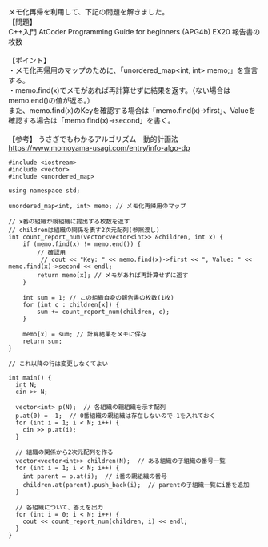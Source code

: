 メモ化再帰を利用して、下記の問題を解きました。</br>
【問題】</br>
C++入門 AtCoder Programming Guide for beginners (APG4b) EX20	報告書の枚数</br></br>
【ポイント】</br>
・メモ化再帰用のマップのために、「unordered_map<int, int> memo;」を宣言する。</br>
・memo.find(x)でメモがあれば再計算せずに結果を返す。（ない場合はmemo.end()の値が返る。）</br>
また、memo.find(x)のKeyを確認する場合は「memo.find(x)->first」、Valueを確認する場合は「memo.find(x)->second」を書く。</br></br>
【参考】
うさぎでもわかるアルゴリズム　動的計画法
https://www.momoyama-usagi.com/entry/info-algo-dp

```
#include <iostream>
#include <vector>
#include <unordered_map>

using namespace std;

unordered_map<int, int> memo; // メモ化再帰用のマップ

// x番の組織が親組織に提出する枚数を返す
// childrenは組織の関係を表す2次元配列(参照渡し)
int count_report_num(vector<vector<int>> &children, int x) {
    if (memo.find(x) != memo.end()) {
        // 確認用
         // cout << "Key: " << memo.find(x)->first << ", Value: " << memo.find(x)->second << endl;
        return memo[x]; // メモがあれば再計算せずに返す
    }

    int sum = 1; // この組織自身の報告書の枚数(1枚)
    for (int c : children[x]) {
        sum += count_report_num(children, c);
    }

    memo[x] = sum; // 計算結果をメモに保存
    return sum;
}

// これ以降の行は変更しなくてよい

int main() {
  int N;
  cin >> N;

  vector<int> p(N);  // 各組織の親組織を示す配列
  p.at(0) = -1;  // 0番組織の親組織は存在しないので-1を入れておく
  for (int i = 1; i < N; i++) {
    cin >> p.at(i);
  }

  // 組織の関係から2次元配列を作る
  vector<vector<int>> children(N);  // ある組織の子組織の番号一覧
  for (int i = 1; i < N; i++) {
    int parent = p.at(i);  // i番の親組織の番号
    children.at(parent).push_back(i);  // parentの子組織一覧にi番を追加
  }

  // 各組織について、答えを出力
  for (int i = 0; i < N; i++) {
    cout << count_report_num(children, i) << endl;
  }
}
```
